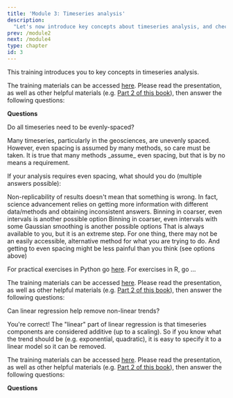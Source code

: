 ```yaml
---
title: 'Module 3: Timeseries analysis'
description:
  "Let's now introduce key concepts about timeseries analysis, and check that you have understood them, before moving on to practicums."
prev: /module2
next: /module4
type: chapter
id: 3
---
```


<exercise id="1" title="Timeseries Anatomy">

This training introduces you to key concepts in timeseries analysis.

The training materials can be accessed [here](https://figshare.com/ndownloader/files/46749886). Please read the presentation, as well as other helpful materials (e.g. [Part 2 of this book](https://figshare.com/articles/book/Data_Analysis_in_the_Earth_Environmental_Sciences/1014336)), then answer the following questions:

**Questions**

Do all timeseries need to be evenly-spaced?

<choice id="03-01">
<opt text="No", correct="true">
Many timeseries, particularly in the geosciences, are unevenly spaced. However, even spacing is assumed by many methods, so care must be taken.
</opt>
<opt text="Yes">
It is true that many methods _assume_ even spacing, but that is by no means a requirement. </opt>
</choice>

If your analysis requires even spacing, what should you do (multiple answers possible):

<choice id="03-02">
<opt text="Interpolation", correct="true">
Non-replicability of results doesn't mean that something is wrong. In fact, science advancement relies on getting more information with different data/methods and obtaining inconsistent answers.
</opt>
<opt text="Binning", correct="true">
Binning in coarser, even intervals is another possible option
</opt>
<opt text="Gaussian kernel", correct="true">
Binning in coarser, even intervals with some Gaussian smoothing is another possible options
</opt>
<opt text="Change analysis methods">
That is always available to you, but it is an extreme step. For one thing, there may not be an easily accessible, alternative method for what you are trying to do. And getting to even spacing might be less painful than you think (see options above)
</opt>
</choice>

For practical exercises in Python go [here](http://linked.earth/PyRATES_practicums_py/notebooks/Intro_Mauna_Loa.html). For exercises in R, go ...

</exercise>

<exercise id="2" title="Data Processing">

The training materials can be accessed [here](). Please read the presentation, as well as other helpful materials (e.g. [Part 2 of this book](https://figshare.com/articles/book/Data_Analysis_in_the_Earth_Environmental_Sciences/1014336)), then answer the following questions:

Can linear regression help remove non-linear trends?

<choice id="03-03">
<opt text="Yes", correct="true">
You're correct!
</opt>
<opt text="No">
The "linear" part of linear regression is that timeseries components are considered additive (up to a scaling). So if you know what the trend should be (e.g. exponential, quadratic), it is easy to specify it to a linear model so it can be removed.
</opt>
</choice>

</exercise>

<exercise id="3" title="Measures of Association">

The training materials can be accessed [here](https://figshare.com/ndownloader/files/46731670). Please read the presentation, as well as other helpful materials (e.g. [Part 2 of this book](https://figshare.com/articles/book/Data_Analysis_in_the_Earth_Environmental_Sciences/1014336)), then answer the following questions:

**Questions**

</exercise>


<exercise id="4" title="Spectral Analysis">

</exercise>

<exercise id="5" title="Wavelet Analysis">

</exercise>

